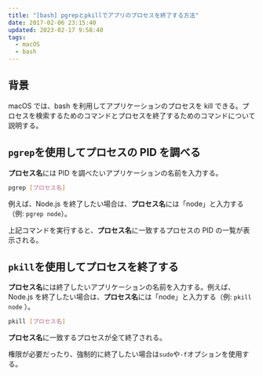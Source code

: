 ```yaml
---
title: "[bash] pgrepとpkillでアプリのプロセスを終了する方法"
date: 2017-02-06 23:15:40
updated: 2023-02-17 9:58:40
tags:
  - macOS
  - bash
---
```


## 背景

macOS では、bash を利用してアプリケーションのプロセスを kill できる。プロセスを検索するためのコマンドとプロセスを終了するためのコマンドについて説明する。

## `pgrep`を使用してプロセスの PID を調べる

**プロセス名**には PID を調べたいアプリケーションの名前を入力する。

```bash
pgrep [プロセス名]
```

例えば、Node.js を終了したい場合は、**プロセス名**には「node」と入力する（例: `pgrep node`）。

上記コマンドを実行すると、**プロセス名**に一致するプロセスの PID の一覧が表示される。

## `pkill`を使用してプロセスを終了する

**プロセス名**には終了したいアプリケーションの名前を入力する。例えば、Node.js を終了したい場合は、**プロセス名**には「node」と入力する（例: `pkill node`
）。

```bash
pkill [プロセス名]
```

**プロセス名**に一致するプロセスが全て終了される。

権限が必要だったり、強制的に終了したい場合は`sudo`や`-f`オプションを使用する。
